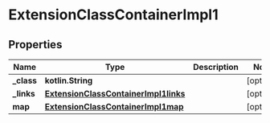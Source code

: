 
# ExtensionClassContainerImpl1

## Properties
Name | Type | Description | Notes
------------ | ------------- | ------------- | -------------
**_class** | **kotlin.String** |  |  [optional]
**_links** | [**ExtensionClassContainerImpl1links**](ExtensionClassContainerImpl1links.md) |  |  [optional]
**map** | [**ExtensionClassContainerImpl1map**](ExtensionClassContainerImpl1map.md) |  |  [optional]



